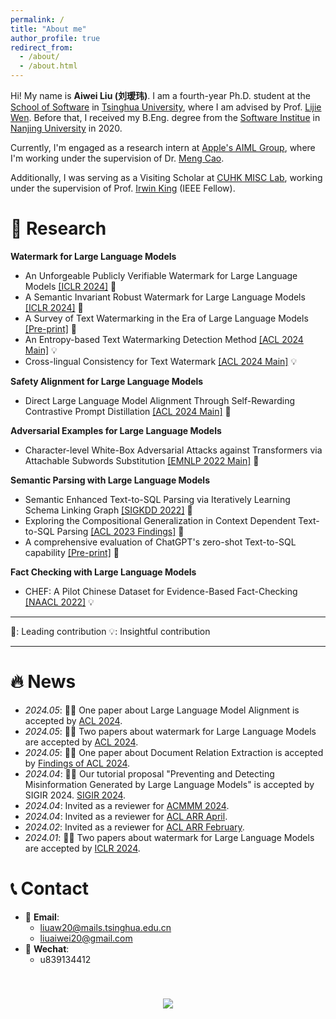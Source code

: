 ```yaml
---
permalink: /
title: "About me"
author_profile: true
redirect_from: 
  - /about/
  - /about.html
---
```


<span class='anchor' id='about-me'></span>

Hi! My name is **Aiwei Liu (刘瑷玮)**. I am a fourth-year Ph.D. student at the [School of Software](https://www.thss.tsinghua.edu.cn/) in [Tsinghua University](https://www.tsinghua.edu.cn/), where I am advised by Prof. [Lijie Wen](https://www.thss.tsinghua.edu.cn/faculty/wenlijie.htm). Before that, I received my B.Eng. degree from the [Software Institue](https://software.nju.edu.cn/) in [Nanjing University](https://www.nju.edu.cn/) in 2020.

Currently, I'm engaged as a research intern at [Apple's AIML Group](https://machinelearning.apple.com/), where I'm working under the supervision of Dr. [Meng Cao](https://openreview.net/profile?id=~Meng_Cao2).

Additionally, I was serving as a Visiting Scholar at [CUHK MISC Lab](https://misc-lab.cse.cuhk.edu.hk/people/), working under the supervision of Prof. [Irwin King](https://www.cse.cuhk.edu.hk/irwin.king/home) (IEEE Fellow).

# 🔬 Research

**Watermark for Large Language Models**

*  An Unforgeable Publicly Verifiable Watermark for Large Language Models [[ICLR 2024]](https://arxiv.org/pdf/2307.16230.pdf) 🏅
*  A Semantic Invariant Robust Watermark for Large Language Models [[ICLR 2024]](https://arxiv.org/pdf/2310.06356.pdf) 🏅
*  A Survey of Text Watermarking in the Era of Large Language Models [[Pre-print]](https://arxiv.org/pdf/2312.07913.pdf) 🏅
* An Entropy-based Text Watermarking Detection Method [[ACL 2024 Main]](https://arxiv.org/pdf/2403.13485.pdf) 💡 
* Cross-lingual Consistency for Text Watermark [[ACL 2024 Main]](https://arxiv.org/pdf/2402.14007.pdf) 💡



**Safety Alignment for Large Language Models**

* Direct Large Language Model Alignment Through Self-Rewarding Contrastive Prompt Distillation [[ACL 2024 Main]](https://arxiv.org/pdf/2402.11907.pdf) 🏅 

**Adversarial Examples for Large Language Models**

* Character-level White-Box Adversarial Attacks against Transformers via Attachable Subwords Substitution [[EMNLP 2022 Main]](https://aclanthology.org/2022.emnlp-main.522) 🏅 

**Semantic Parsing with Large Language Models**

* Semantic Enhanced Text-to-SQL Parsing via Iteratively Learning Schema Linking Graph [[SIGKDD 2022]](https://dl.acm.org/doi/pdf/10.1145/3534678.3539294) 🏅 
* Exploring the Compositional Generalization in Context Dependent Text-to-SQL Parsing [[ACL 2023 Findings]](https://aclanthology.org/2023.findings-acl.43.pdf) 🏅 
* A comprehensive evaluation of ChatGPT's zero-shot Text-to-SQL capability [[Pre-print]](https://arxiv.org/abs/2303.13547) 🏅 

**Fact Checking with Large Language Models**

* CHEF: A Pilot Chinese Dataset for Evidence-Based Fact-Checking [[NAACL 2022]](https://arxiv.org/abs/2206.11863) 💡 

<!-- **Information Extraction**

* GDA: Generative Data Augmentation Techniques for Relation Extraction Tasks [[ACL 2023 Findings]](https://arxiv.org/abs/2305.16663) 🏅 
* RAPL: A Relation-Aware Prototype Learning Approach for Few-Shot Document-Level Relation Extraction [[EMNLP 2023]](https://aclanthology.org/2023.emnlp-main.316.pdf) 💡 
* Reading Broadly to Open Your Mind Improving Open Relation Extraction With Search Documents Under Self-Supervisions [[TKDE]](https://ieeexplore.ieee.org/abstract/document/10255305) 💡
* Entity-to-Text based Data Augmentation with Semantic Coherence and Entity Preserving for various NER Tasks [[ACL 2023 Findings]](https://aclanthology.org/2023.findings-acl.578.pdf) 💡
* Guassian Prior Reinforcement Learning for Nested Named Entity Recognition [[ICASSP 2023]](https://ieeexplore.ieee.org/abstract/document/10097163/) 💡 -->


---

🏅: Leading contribution
💡: Insightful contribution

---
  

# 🔥 News
- *2024.05*: 🎉🎉 One paper about Large Language Model Alignment is accepted by [ACL 2024](https://2024.aclweb.org/).
- *2024.05*: 🎉🎉 Two papers about watermark for Large Language Models are accepted by [ACL 2024](https://2024.aclweb.org/).
- *2024.05*: 🎉🎉 One paper about Document Relation Extraction is accepted by [Findings of ACL 2024](https://2024.aclweb.org/).
- *2024.04*: 🎉🎉 Our tutorial proposal "Preventing and Detecting Misinformation Generated by Large Language Models" is accepted by SIGIR 2024. [SIGIR 2024](https://sigir-2024.github.io/).
- *2024.04*: Invited as a reviewer for [ACMMM 2024](https://2024.acmmm.org/).
- *2024.04*: Invited as a reviewer for [ACL ARR April](https://openreview.net/group?id=aclweb.org/ACL/ARR/2024/April).
- *2024.02*: Invited as a reviewer for [ACL ARR February](https://openreview.net/group?id=aclweb.org/ACL/ARR/2024/February).
- *2024.01*: 🎉🎉 Two papers about watermark for Large Language Models are accepted by [ICLR 2024](https://iclr.cc/).

# 📞 Contact

- 📧 **Email**:
  -  liuaw20@mails.tsinghua.edu.cn
  -  liuaiwei20@gmail.com
- 💬 **Wechat**:
  - u839134412


<p align="center" style="padding-top: 40px;"> <a  href="https://clustrmaps.com/site/1bz29"  title="Visit tracker"><img src="//www.clustrmaps.com/map_v2.png?d=DX15I5ozLq5Q-wR0ekcNB17qazZ99Mm2sOgYD9FXvrM&cl=ffffff&w=300" /></a> </p>

<p align="center" style="padding-top: 100px;"> 
</p>